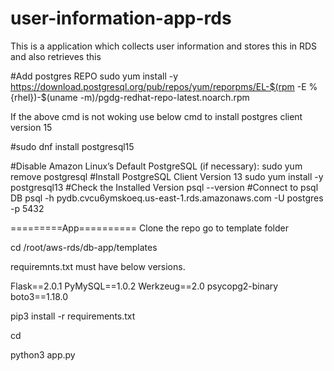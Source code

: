 # user-information-app-rds
This is a application which collects user information and stores this in RDS and also retrieves this 

#Add postgres REPO
sudo yum install -y https://download.postgresql.org/pub/repos/yum/reporpms/EL-$(rpm -E %{rhel})-$(uname -m)/pgdg-redhat-repo-latest.noarch.rpm

If the above cmd is not woking use below cmd to install postgres client version 15

#sudo dnf install postgresql15

#Disable Amazon Linux’s Default PostgreSQL (if necessary):
sudo yum remove postgresql
#Install PostgreSQL Client Version 13
sudo yum install -y postgresql13
#Check the Installed Version
psql --version
#Connect to psql DB
psql -h pydb.cvcu6ymskoeq.us-east-1.rds.amazonaws.com  -U postgres -p 5432

=========App==========
Clone the repo
go to template folder

cd /root/aws-rds/db-app/templates

requiremnts.txt must have below versions.

Flask==2.0.1
PyMySQL==1.0.2
Werkzeug==2.0
psycopg2-binary
boto3==1.18.0

pip3 install -r requirements.txt

cd

python3 app.py
 
